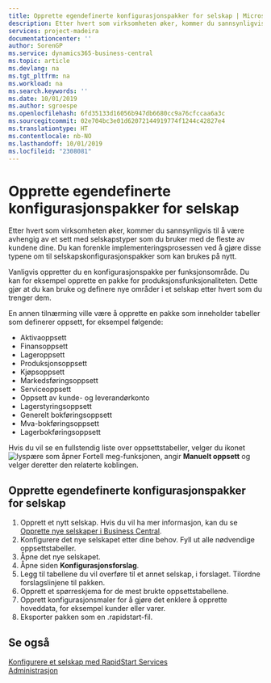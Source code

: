 ```yaml
---
title: Opprette egendefinerte konfigurasjonspakker for selskap | Microsoft-dokumentasjon
description: Etter hvert som virksomheten øker, kommer du sannsynligvis til å være avhengig av et sett med selskapstyper som du bruker med de fleste av kundene dine. Du kan forenkle implementeringsprosessen ved å gjøre disse typene om til selskapskonfigurasjonspakker som kan brukes på nytt.
services: project-madeira
documentationcenter: ''
author: SorenGP
ms.service: dynamics365-business-central
ms.topic: article
ms.devlang: na
ms.tgt_pltfrm: na
ms.workload: na
ms.search.keywords: ''
ms.date: 10/01/2019
ms.author: sgroespe
ms.openlocfilehash: 6fd35133d16056b947db6680cc9a76cfccaa6a3c
ms.sourcegitcommit: 02e704bc3e01d62072144919774f1244c42827e4
ms.translationtype: HT
ms.contentlocale: nb-NO
ms.lasthandoff: 10/01/2019
ms.locfileid: "2308081"
---
```

# <a name="create-custom-company-configuration-packages"></a>Opprette egendefinerte konfigurasjonspakker for selskap
Etter hvert som virksomheten øker, kommer du sannsynligvis til å være avhengig av et sett med selskapstyper som du bruker med de fleste av kundene dine. Du kan forenkle implementeringsprosessen ved å gjøre disse typene om til selskapskonfigurasjonspakker som kan brukes på nytt.  

Vanligvis oppretter du en konfigurasjonspakke per funksjonsområde. Du kan for eksempel opprette en pakke for produksjonsfunksjonaliteten. Dette gjør at du kan bruke og definere nye områder i et selskap etter hvert som du trenger dem.  

En annen tilnærming ville være å opprette en pakke som inneholder tabeller som definerer oppsett, for eksempel følgende:  

-   Aktivaoppsett  
-   Finansoppsett  
-   Lageroppsett  
-   Produksjonsoppsett  
-   Kjøpsoppsett  
-   Markedsføringsoppsett  
-   Serviceoppsett  
-   Oppsett av kunde- og leverandørkonto  
-   Lagerstyringsoppsett  
-   Generelt bokføringsoppsett  
-   Mva-bokføringsoppsett  
-   Lagerbokføringsoppsett  

Hvis du vil se en fullstendig liste over oppsettstabeller, velger du ikonet ![lyspære som åpner Fortell meg-funksjonen](media/ui-search/search_small.png "Fortell hva du vil gjøre"), angir **Manuelt oppsett** og velger deretter den relaterte koblingen.  

## <a name="to-create-a-custom-company-configuration-package"></a>Opprette egendefinerte konfigurasjonspakker for selskap  
1.  Opprett et nytt selskap. Hvis du vil ha mer informasjon, kan du se [Opprette nye selskaper i Business Central](about-new-company.md).  
3.  Konfigurere det nye selskapet etter dine behov. Fyll ut alle nødvendige oppsettstabeller.  
4.  Åpne det nye selskapet.
5. Åpne siden **Konfigurasjonsforslag**.  
6.  Legg til tabellene du vil overføre til et annet selskap, i forslaget. Tilordne forslagslinjene til pakken.  
7.  Opprett et spørreskjema for de mest brukte oppsettstabellene.  
8.  Opprett konfigurasjonsmaler for å gjøre det enklere å opprette hoveddata, for eksempel kunder eller varer.  
9.  Eksporter pakken som en .rapidstart-fil.  

## <a name="see-also"></a>Se også  
[Konfigurere et selskap med RapidStart Services](admin-set-up-a-company-with-rapidstart.md)  
[Administrasjon](admin-setup-and-administration.md)
